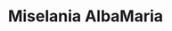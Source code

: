 ---
title: "Miselania AlbaMaria"
url: /barrio-la-belleza/miselania-albamaria/
shop: Schreibwaren
---